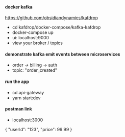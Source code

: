 #### docker kafka
https://github.com/obsidiandynamics/kafdrop

- cd kafdrop/docker-compose/kafka-kafdrop
- docker-compose up
- ui: localhost:9000
- view your broker / topics

#### demonstrate kafka emit events between microservices
- order -> billing -> auth
- topic: "order_created"

#### run the app
- cd api-gateway
- yarn start:dev

#### postman link
- localhost:3000

{
    "userId": "123",
    "price": 99.99
}